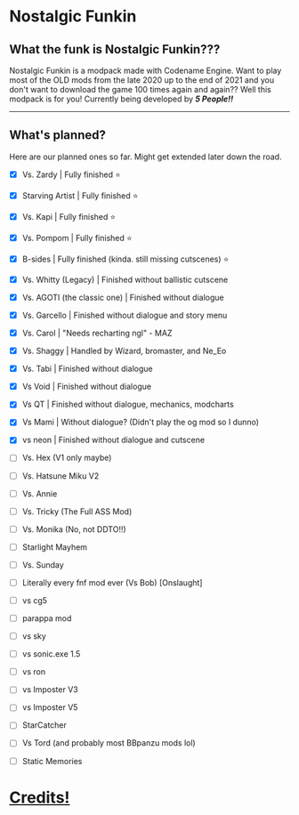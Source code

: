 # Nostalgic Funkin

## What the funk is Nostalgic Funkin???

Nostalgic Funkin is a modpack made with Codename Engine. Want to play most of the OLD mods from the late 2020 up to the end of 2021 and you don't want to download the game 100 times again and again?? Well this modpack is for you! Currently being developed by ***5 People!!***

--------------------

## What's planned?

Here are our planned ones so far. Might get extended later down the road.

- [x] Vs. Zardy | Fully finished ⭐
- [x] Starving Artist | Fully finished ⭐
- [x] Vs. Kapi | Fully finished ⭐
- [x] Vs. Pompom | Fully finished ⭐
- [x] B-sides | Fully finished (kinda. still missing cutscenes) ⭐
- [x] Vs. Whitty (Legacy) | Finished without ballistic cutscene
- [x] Vs. AGOTI (the classic one) | Finished without dialogue
- [x] Vs. Garcello | Finished without dialogue and story menu
- [x] Vs. Carol | "Needs recharting ngl" - MAZ
- [x] Vs. Shaggy | Handled by Wizard, bromaster, and Ne_Eo
- [x] Vs. Tabi | Finished without dialogue
- [x] Vs Void | Finished without dialogue
- [x] Vs QT | Finished without dialogue, mechanics, modcharts
- [x] Vs Mami | Without dialogue? (Didn't play the og mod so I dunno)
- [x] vs neon | Finished without dialogue and cutscene
- [ ] Vs. Hex (V1 only maybe)
- [ ] Vs. Hatsune Miku V2
- [ ] Vs. Annie
- [ ] Vs. Tricky (The Full ASS Mod)
- [ ] Vs. Monika (No, not DDTO!!)
- [ ] Starlight Mayhem
- [ ] Vs. Sunday
- [ ] Literally every fnf mod ever (Vs Bob) [Onslaught]
- [ ] vs cg5
- [ ] parappa mod
- [ ] vs sky
- [ ] vs sonic.exe 1.5
- [ ] vs ron
- [ ] vs Imposter V3
- [ ] vs Imposter V5
- [ ] StarCatcher
- [ ] Vs Tord (and probably most BBpanzu mods lol) 
- [ ] Static Memories



# [Credits!](https://github.com/NULLSonic/NostalgicFunkin/blob/main/data/config/credits.xml)
